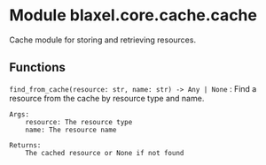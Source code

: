 Module blaxel.core.cache.cache
==============================
Cache module for storing and retrieving resources.

Functions
---------

`find_from_cache(resource: str, name: str) ‑> Any | None`
:   Find a resource from the cache by resource type and name.
    
    Args:
        resource: The resource type
        name: The resource name
    
    Returns:
        The cached resource or None if not found